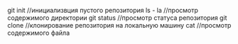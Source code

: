 git init //инициализвция пустого репозитория
ls - la //просмотр содержимого директории
git status //просмотр статуса репозитория
git clone <url> //клонирование репозитория на локальную машину
cat <file name> //просмотр содержимого файла
